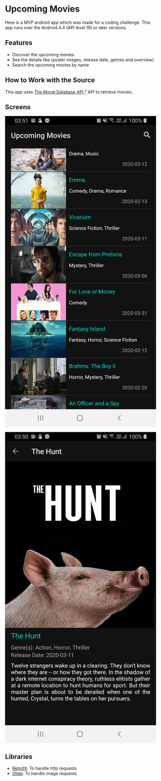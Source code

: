 # Upcoming Movies

Here is a MVP android app which was made for a coding challenge.
This app runs over the Android 4.4 (API level 19) or later versions. 

## Features

- Discover the upcoming movies
- See the details like (poster images, release date, genres and overview)
- Search the upcoming movies by name

## How to Work with the Source

This app uses [The Movie Database API ³](https://www.themoviedb.org/documentation/api) API to retrieve movies.

## Screens

![screen](./screenshots/movie-list.png)

![screen](./screenshots/movie-detail.png)

## Libraries

* [Retrofit](https://square.github.io/retrofit/): To handle http requests
* [Glide](https://github.com/bumptech/glide): To handle image requests
